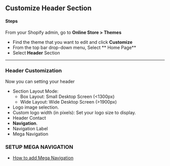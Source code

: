 ## Customize Header Section

#### Steps

From your Shopify admin, go to **Online Store &gt; Themes**

* Find the theme that you want to edit and click **Customize**
* From the top bar drop-down menu, Select ** Home Page**
* Select **Header** Section

---

### Header Customization

Now you can setting your header

* Section Layout Mode:
  * Box Layout: Small Desktop Screen \(&lt;1300px\)
  * Wide Layout: Wide Desktop Screen \(&gt;1900px\)
* Logo image selection.
* Custom logo width \(in pixels\): Set your logo size to display.
* Header Contact 
* **Navigation**.
* Navigation Label
* Mega Navigation

### SETUP MEGA NAVIGATION

* [How to add Mega Navigation](/extensions/mega-navigation-setup.md)




